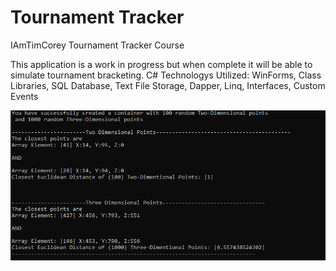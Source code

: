 # Tournament Tracker
IAmTimCorey Tournament Tracker Course

This application is a work in progress but when complete it will be able to simulate tournament bracketing.
C# Technologys Utilized: WinForms, Class Libraries, SQL Database, Text File Storage, Dapper, Linq, Interfaces, Custom Events


![alt text](https://github.com/PhilipKoller/NewVectorDistance/blob/master/VectorDistance.PNG?raw=true)
